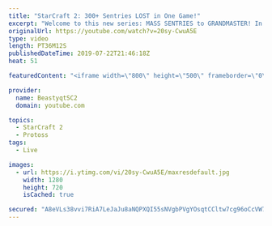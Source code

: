 ```yaml
---
title: "StarCraft 2: 300+ Sentries LOST in One Game!"
excerpt: "Welcome to this new series: MASS SENTRIES to GRANDMASTER! In this series, we will see how far I can get by playing ONLY Sentries on the ladder in ALL Protoss matchups!  This incredibly epic game from the Mass Sentries to Grandmaster series pits me against another Protoss player, where I eventually show"
originalUrl: https://youtube.com/watch?v=20sy-CwuA5E
type: video
length: PT36M12S
publishedDateTime: 2019-07-22T21:46:18Z
heat: 51

featuredContent: "<iframe width=\"800\" height=\"500\" frameborder=\"0\" src=\"https://www.youtube.com/embed/20sy-CwuA5E\" allow=\"accelerometer; autoplay; encrypted-media; gyroscope; picture-in-picture\" allowfullscreen></iframe>"

provider:
  name: BeastyqtSC2
  domain: youtube.com

topics:
  - StarCraft 2
  - Protoss
tags:
  - Live

images:
  - url: https://i.ytimg.com/vi/20sy-CwuA5E/maxresdefault.jpg
    width: 1280
    height: 720
    isCached: true

secured: "A8eVLs38vvi7RiA7LeJaJu8aNQPXQI55sNVgbPVgYOsqtCCltw7cg96oCcVW77ukQ4YMAjYFLugmasceNVzhjLseUI7ygYOKyBr8SwwHSFyStvzbx4iuZl69nhZWnODL1/GaGRz69gic0UuVj16UbmHA5Q+2P9znyXraL+aleX3wx+l++0Zp1DPVPIOg1q1zntH00O9wA2JdNwNUHYvrks289dNurSSQgnF91a3i8rk5LjdLfp/+WFapXgEUDM0wPtHPz/h6UMYTYcOR5HprMnr6FV8AwWTmLd491+UKOHZvqfcpd4thgNyhnXBj0lA/91HnH25czFLxvO8oedLJnSBUMCQAfiARWQ1zH3x3eFuY2kbE4XEwzRoVVRcG9WLZS8bckbrat68YKKn/5H/cmFGldrVlLxiT5DdOpoDcNvE=;9Iriy3g1dfY6tRGI0ouFuA=="
---
```


